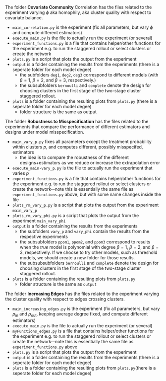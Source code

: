 The folder **Covariate Community** Correlation has the files related to the experiment varying $\phi$ aka homophily, aka cluster quality with respect to covariate balance.
- `main_correlation.py` is the experiment (fix all parameters, but vary $\phi$ and compute different estimators)
- `execute_main.py` is the file to actually run the experiment (or several)
- `experiment_functions.py` is a file that contains helper/other functions for the experiment e.g. to run the staggered rollout or select clusters or create the network
- `plots.py` is a script that plots the output from the experiment
- `output` is a folder containing the results from the experiments (there is a seperate folder for each model degee)
    - the subfolders `deg1`, `deg2`, `deg3` correspond to different models (with  $\beta=1$, $\beta=2$, and $\beta=3$, respectively.)
    - the subsubfolders `bernoulli` and `complete` denote the design for choosing clusters in the first stage of the two-stage cluster staggered rollout.
- `plots` is a folder containing the resulting plots from `plots.py` (there is a seperate folder for each model degee)
    - folder structure is the same as output

The folder **Robustness to Misspecification** has the files related to the experiments that compare the performance of different estimators and designs under model misspecification.
- `main_vary_p.py` fixes all parameters except the treatment probability within clusters $p$, and computes different, possibly misspecifed, estimators
    - the idea is to compare the robustness of the different designs+estimators as we reduce or increase the extrapolation error
- `execute_main-vary_p.py` is the file to actually run the experiment that varies $p$
- `experiment_functions.py` is a file that contains helper/other functions for the experiment e.g. to run the staggered rollout or select clusters or create the network--note this is essentially the same file as `experiment_functions.py` above, but with some name changes inside the file
- `plots_rm_vary_p.py` is a script that plots the output from the experiment `main_vary_p`
- `plots_rm_vary_phi.py` is a script that plots the output from the experiment `main_vary_phi`
- `output` is a folder containing the results from the experiments
    - the subfolders `vary_p` and `vary_phi` contain the results from the respective experiments
    - the subsubfolders `ppom1`, `ppom2`, and `ppom3` correspond to results when the *true* model is polynomial with degree $\beta=1$, $\beta=2$, and $\beta=3$, respectively. If we choose to try other models, such as threshold models, we should create a new folder for those results.
    - the subsubsubfolders `bernoulli` and `complete` denote the design for choosing clusters in the first stage of the two-stage cluster staggered rollout.
- `plots` is a folder containing the resulting plots from `plots.py`
    - folder structure is the same as `output`

The folder **Increasing Edges** has the files related to the experiment varying the cluster quality with respect to edges crossing clusters.
- `main_increasing_edges.py` is the experiment (fix all parameters, but vary $p_\text{in}$ and $p_\text{out}$, keeping average degree fixed, and compute different estimators)
- `execute_main.py` is the file to actually run the experiment (or several)
- `myFunctions_edges.py` is a file that contains helper/other functions for the experiment e.g. to run the staggered rollout or select clusters or create the network--note this is essentially the same file as `experiment_functions.py` above
- `plots.py` is a script that plots the output from the experiment
- `output` is a folder containing the results from the experiments (there is a seperate folder for each model degee)
- `plots` is a folder containing the resulting plots from `plots.py`(there is a seperate folder for each model degee)